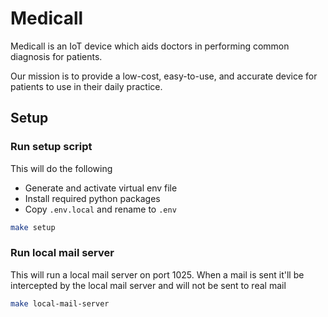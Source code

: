 # Medicall
Medicall is an IoT device which aids doctors in performing common diagnosis for patients. 

Our mission is to provide a low-cost, easy-to-use, and accurate device for patients to use in their daily practice.

## Setup
### Run setup script
This will do the following
- Generate and activate virtual env file
- Install required python packages
- Copy `.env.local` and rename to `.env`

```bash
make setup
```

### Run local mail server

This will run a local mail server on port 1025. When a mail is sent it'll be intercepted by the local mail server and will not be sent to real mail

```bash
make local-mail-server
```
